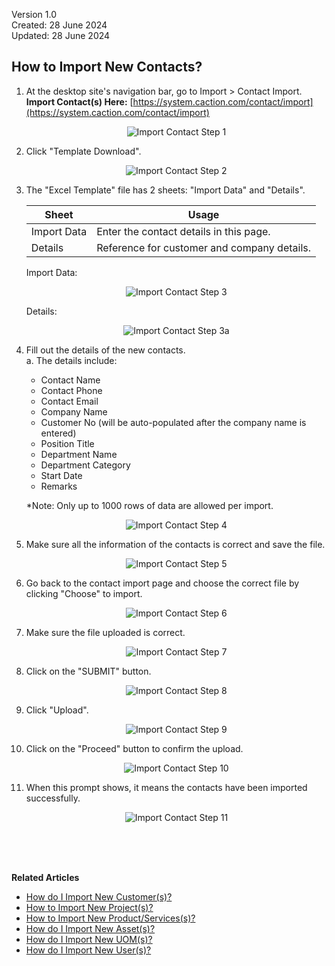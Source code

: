 Version 1.0<br>
Created: 28 June 2024<br>
Updated: 28 June 2024<br>
## How to Import New Contacts?
    
  1. At the desktop site's navigation bar, go to Import > Contact Import.<br>
     **Import Contact(s) Here:** [https://system.caction.com/contact/import](https://system.caction.com/contact/import)<br>

     <p align="center">
       <img src="img/Import_Contact_Step_1.png" alt="Import Contact Step 1">
     </p>

  2. Click "Template Download".<br>

     <p align="center">
       <img src="img/Import_Contact_Step_2.png" alt="Import Contact Step 2">
     </p>

  3. The "Excel Template" file has 2 sheets: "Import Data" and "Details".<br>

     | Sheet | Usage |
     |-------|-------|
     | Import Data | Enter the contact details in this page. |
     | Details | Reference for customer and company details. |

     Import Data:<br>

     <p align="center">
       <img src="img/Import_Contact_Step_3.png" alt="Import Contact Step 3">
     </p>

     Details:<br>

     <p align="center">
       <img src="img/Import_Contact_Step_3a.png" alt="Import Contact Step 3a">
     </p>
  
  4. Fill out the details of the new contacts.<br>
     a. The details include:<br>
        - Contact Name<br>
        - Contact Phone<br>
        - Contact Email<br>
        - Company Name<br>
        - Customer No (will be auto-populated after the company name is entered)<br>
        - Position Title<br>
        - Department Name<br>
        - Department Category<br>
        - Start Date<br>
        - Remarks<br>
        
     *Note: Only up to 1000 rows of data are allowed per import.<br>

     <p align="center">
       <img src="img/Import_Contact_Step_4.png" alt="Import Contact Step 4">
     </p>
  
  5. Make sure all the information of the contacts is correct and save the file.<br>

     <p align="center">
       <img src="img/Import_Contact_Step_5.png" alt="Import Contact Step 5">
     </p>

  6. Go back to the contact import page and choose the correct file by clicking "Choose" to import.<br>

     <p align="center">
       <img src="img/Import_Contact_Step_6.png" alt="Import Contact Step 6">
     </p>

  7. Make sure the file uploaded is correct.<br>

     <p align="center">
       <img src="img/Import_Contact_Step_7.png" alt="Import Contact Step 7">
     </p>

  8. Click on the "SUBMIT" button.<br>

     <p align="center">
       <img src="img/Import_Contact_Step_8.png" alt="Import Contact Step 8">
     </p>

  9. Click "Upload".<br>

     <p align="center">
       <img src="img/Import_Contact_Step_9.png" alt="Import Contact Step 9">
     </p>
  
  10. Click on the "Proceed" button to confirm the upload.<br>

      <p align="center">
         <img src="img/Import_Contact_Step_10.png" alt="Import Contact Step 10">
      </p>
  
  11. When this prompt shows, it means the contacts have been imported successfully.<br>

      <p align="center">
        <img src="img/Import_Contact_Step_11.png" alt="Import Contact Step 11">
      </p>
  <br><br><br>

**Related Articles**<br>
- [How do I Import New Customer(s)?](Import_Customer.md)
- [How to Import New Project(s)?](Import_Project.md)
- [How to Import New Product/Services(s)?](Import_Product_Services.md)
- [How do I Import New Asset(s)?](Import_Asset.md)
- [How do I Import New UOM(s)?](Import_UOM.md)
- [How do I Import New User(s)?](Import_User.md)

<!-- [Link Text](https://support.caction.com/Import_Contact.html) -->
